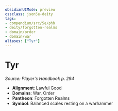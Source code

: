 ```yaml
---
obsidianUIMode: preview
cssclass: json5e-deity
tags:
- compendium/src/5e/phb
- deity/forgotten-realms
- domain/order
- domain/war
aliases: ["Tyr"]
---
```

# Tyr
*Source: Player's Handbook p. 294* 

- **Alignment**: Lawful Good
- **Domains**: War, Order
- **Pantheon**: Forgotten Realms
- **Symbol**: Balanced scales resting on a warhammer
